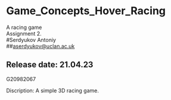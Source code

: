 # Game_Concepts_Hover_Racing  
A  racing game  
Assignment 2.  
#Serdyukov Antoniy  
##aserdyukov@uclan.ac.uk  
## Release date: 21.04.23  
G20982067  

Discription: A simple 3D racing game.  

